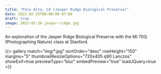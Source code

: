 ```yaml
---
title: "Palo Alto, CA (Jasper Ridge Biological Preserve)"
date: 2022-02-26T08:00:00-07:00
draft: true
image: 2022-02-26-jasper-ridge.jpg
---
```


An exploration of the Jasper Ridge Biological Preserve with the MI 70Q (Photographing Nature) class at Stanford.

<!--more-->

{{< gallery match="img/*.jpg" sortOrder="desc" rowHeight="150" margins="5" thumbnailResizeOptions="720x405 q90 Lanczos" showExif=true previewType="blur" embedPreview="true" loadJQuery=true >}}